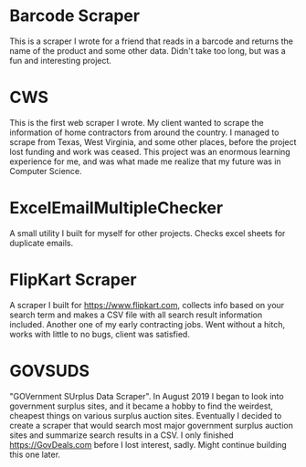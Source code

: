 # Barcode Scraper
This is a scraper I wrote for a friend that reads in a barcode and returns the name of the product and some other data. Didn't take too long, but was a fun and interesting project.

# CWS
This is the first web scraper I wrote. My client wanted to scrape the information of home contractors from around the country. I managed to scrape from Texas, West Virginia, and some other places, before the project lost funding and work was ceased. This project was an enormous learning experience for me, and was what made me realize that my future was in Computer Science.

# ExcelEmailMultipleChecker
A small utility I built for myself for other projects. Checks excel sheets for duplicate emails.

# FlipKart Scraper
A scraper I built for https://www.flipkart.com, collects info based on your search term and makes a CSV file with all search result information included. Another one of my early contracting jobs. Went without a hitch, works with little to no bugs, client was satisfied. 

# GOVSUDS
"GOVernment SUrplus Data Scraper". In August 2019 I began to look into government surplus sites, and it became a hobby to find the weirdest, cheapest things on various surplus auction sites. Eventually I decided to create a scraper that would search most major government surplus auction sites and summarize search results in a CSV. I only finished https://GovDeals.com before I lost interest, sadly. Might continue building this one later.
